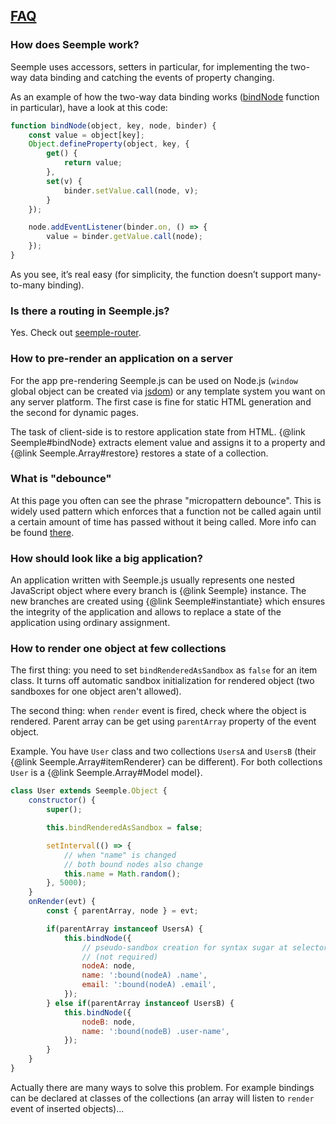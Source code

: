 ## [FAQ](#!faq)

### How does Seemple work?
Seemple uses accessors, setters in particular, for implementing the two-way data binding and catching the events of property changing.

As an example of how the two-way data binding works ([bindNode](#!Seemple-bindNode) function in particular), have a look at this code:

```js
function bindNode(object, key, node, binder) {
    const value = object[key];
    Object.defineProperty(object, key, {
        get() {
            return value;
        },
        set(v) {
            binder.setValue.call(node, v);
        }
    });

    node.addEventListener(binder.on, () => {
        value = binder.getValue.call(node);
    });
}
```
As you see, it’s real easy (for simplicity, the function doesn’t support many-to-many binding).


### Is there a routing in Seemple.js?

Yes. Check out [seemple-router](https://github.com/finom/seemple-router).

### How to pre-render an application on a server

For the app pre-rendering Seemple.js can be used on Node.js (``window`` global object can be created via [jsdom](https://github.com/tmpvar/jsdom)) or any template system you want on any server platform. The first case is fine for static HTML generation and the second for dynamic pages.

The task of client-side is to restore application state from HTML. {@link Seemple#bindNode} extracts element value and assigns it to a property and {@link Seemple.Array#restore} restores a state of a collection.


### What is "debounce"

At this page you often can see the phrase "micropattern debounce". This is widely used pattern which enforces that a function not be called again until a certain amount of time has passed without it being called. More info can be found [there](https://davidwalsh.name/javascript-debounce-function).


### How should look like a big application?

An application written with Seemple.js usually represents one nested JavaScript object where every branch is {@link Seemple} instance. The new branches are created using {@link Seemple#instantiate} which ensures the integrity of the application and allows to replace a state of the application using ordinary assignment.


### How to render one object at few collections

The first thing: you need to set ``bindRenderedAsSandbox`` as ``false`` for an item class. It turns off automatic sandbox initialization for rendered object (two sandboxes for one object aren't allowed).

The second thing: when ``render`` event is fired, check where the object is rendered. Parent array can be get using ``parentArray`` property of the event object.

Example. You have ``User`` class and two collections ``UsersA`` and ``UsersB`` (their {@link Seemple.Array#itemRenderer} can be different). For both collections ``User`` is a {@link Seemple.Array#Model model}.

```js
class User extends Seemple.Object {
    constructor() {
        super();

        this.bindRenderedAsSandbox = false;

        setInterval(() => {
            // when "name" is changed
            // both bound nodes also change
            this.name = Math.random();
        }, 5000);
    }
    onRender(evt) {
        const { parentArray, node } = evt;

        if(parentArray instanceof UsersA) {
            this.bindNode({
                // pseudo-sandbox creation for syntax sugar at selectors
                // (not required)
                nodeA: node,
                name: ':bound(nodeA) .name',
                email: ':bound(nodeA) .email',
            });
        } else if(parentArray instanceof UsersB) {
            this.bindNode({
                nodeB: node,
                name: ':bound(nodeB) .user-name',
            });
        }
    }
}
```

Actually there are many ways to solve this problem. For example bindings can be declared at classes of the collections (an array will listen to ``render`` event of inserted objects)...
